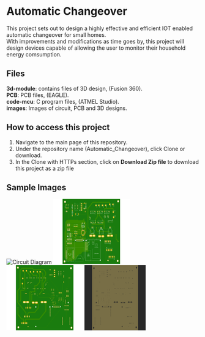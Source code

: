 # Automatic Changeover
This project sets out to design a highly effective and efficient IOT enabled automatic changeover for small homes.    
With improvements and modifications as time goes by, this project will design devices capable of allowing the user to monitor their household energy comsumption.

## Files
**3d-module**: contains files of 3D design, (Fusion 360).   
**PCB**: PCB files, (EAGLE).   
**code-mcu**: C program files, (ATMEL Studio).   
**images**: Images of circuit, PCB and 3D designs.   

## How to access this project

 1. Navigate to the main page of this repository.
 2. Under the repository name (Automatic_Changeover), click Clone or download.
 3. In the Clone with HTTPs section, click on **Download Zip file** to download this project as a zip file


## Sample Images 
<img src="https://github.com/IamNator/Automatic_Changeover/blob/master/images/Automatic%20Changeover.png" alt="Circuit Diagram" width="160" height="170" /> <img src="https://github.com/IamNator/Automatic_Changeover/blob/master/images/Automatic%20Changeover1.png" alt="PCB FrontView" width="200" height="170" /><img src="https://github.com/IamNator/Automatic_Changeover/blob/master/images/Automatic%20Changeover2.png" alt="PCB BackView" width="200" height="170" /> <img src="https://github.com/IamNator/Automatic_Changeover/blob/master/images/Automatic%20Changeover3.png" alt="PCB Drillhole" width="160" height="170" />

